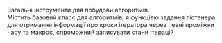Загальні інструменти для побудови алгоритмів.  
Містить базовий класс для алгоритмів,  я функцією задання лістенера для отримання інформації про кроки ітератора через певні проміжки часу та макрос,  спроможний записувати стани ітерацій 